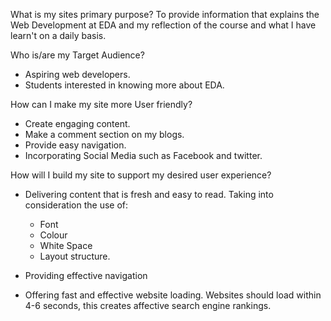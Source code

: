 What is my sites primary purpose?
To provide information that explains the Web Development at EDA and my reflection of the course and what I have learn't on a daily basis.

Who is/are my Target Audience?
- Aspiring web developers.
- Students interested in knowing more about EDA.

How can I make my site more User friendly?
- Create engaging content.
- Make a comment section on my blogs.
- Provide easy navigation.
- Incorporating Social Media such as Facebook and twitter.

How will I build my site to support my desired user experience?
- Delivering content that is fresh and easy to read. Taking into
  consideration the use of:
    - Font
    - Colour
    - White Space
    - Layout structure.

- Providing effective navigation

- Offering fast and effective website loading.
  Websites should load within 4-6 seconds, this creates affective search
  engine rankings.
